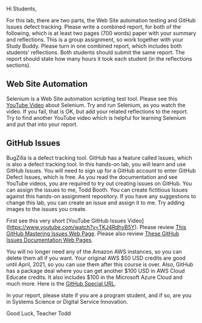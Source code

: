 Hi Students,

For this lab, there are two parts, the Web Site automation testing and GitHub Issues defect tracking.
Please write a combined report, for both of the following, which is at least two pages (700 words) paper with your summary and reflections.
This is a group assignment, so work together with your Study Buddy.
Please turn in one combined report, which includes both students' reflections.
Both students should submit the same report.
The report should state how many hours it took each student (in the reflections sections).

## Web Site Automation
Selenium is a Web Site automation scripting test tool.
Please see this [YouTube Video](https://www.youtube.com/watch?v=cobEbkTwbwY) about Selenium.  Try and run Selenium, as you watch the video.  If you fail, that is OK, but add your related reflections to the report.
Try to find another YouTube video which is helpful for learning Selenium and put that into your report.

## GitHub Issues
BugZilla is a defect tracking tool.
GitHub has a feature called Issues, which is also a defect tracking tool.
In this hands-on lab, you will learn and use GitHub Issues.
You will need to sign up for a GitHub account to enter GitHub Defect Issues, which is free.
As you read the documentation and see YouTube videos, you are required to try out creating issues on GitHub.
You can assign the issues to me, Todd Booth.
You can create fictitious Issues against this hands-on assignment repository.
If you have any suggestions to change this lab, you can create an issue and assign it to me.
Try adding images to the issues you create.

First see this very short [YouTube GitHub Issues Video] (https://www.youtube.com/watch?v=TKJ4RdhyB5Y).
Please review [This GitHub Mastering Issues Web Page](https://guides.github.com/features/issues/).
Please also review [These GitHub Issues Documentation Web Pages](https://help.github.com/en/github/managing-your-work-on-github/managing-your-work-with-issues).

You will no longer need any of the Amazon AWS instances, so you can delete them all if you want.
Your original AWS $50 USD credits are good until April, 2021, so you can use them after this course is over.
Also, GitHub has a package deal where you can get another $100 USD in AWS Cloud Educate credits.
It also includes $100 in the Microsoft Azure Cloud and much more.  Here is the [GitHub Special URL](https://education.github.com/pack#offers).

In your report, please state if you are a program student, and if so, are you in Systems Science or Digital Service Innovation.

Good Luck, Teacher Todd
